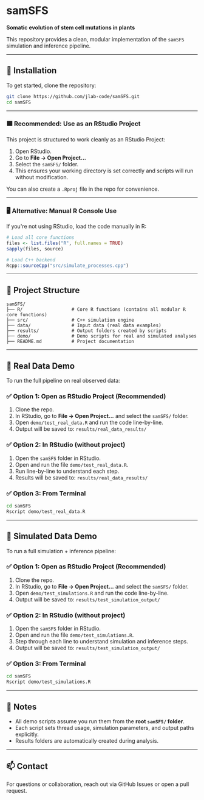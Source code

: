 # samSFS

**Somatic evolution of stem cell mutations in plants**

This repository provides a clean, modular implementation of the `samSFS` simulation and inference pipeline.

---

## 🔧 Installation

To get started, clone the repository:

```bash
git clone https://github.com/jlab-code/samSFS.git
cd samSFS
```

---

### 🟦 Recommended: Use as an RStudio Project

This project is structured to work cleanly as an RStudio Project:

1. Open RStudio.
2. Go to **File → Open Project...**
3. Select the `samSFS/` folder.
4. This ensures your working directory is set correctly and scripts will run without modification.

You can also create a `.Rproj` file in the repo for convenience.

---

### 🖥️ Alternative: Manual R Console Use

If you're not using RStudio, load the code manually in R:

```r
# Load all core functions
files <- list.files("R", full.names = TRUE)
sapply(files, source)

# Load C++ backend
Rcpp::sourceCpp("src/simulate_processes.cpp")
```

---

## 📁 Project Structure

```
samSFS/
├── R/                  # Core R functions (contains all modular R core functions)
├── src/                # C++ simulation engine
├── data/               # Input data (real data examples)
├── results/            # Output folders created by scripts
├── demo/               # Demo scripts for real and simulated analyses
├── README.md           # Project documentation
```

---

## 🧬 Real Data Demo

To run the full pipeline on real observed data:

### ✅ Option 1: Open as RStudio Project (Recommended)

1. Clone the repo.
2. In RStudio, go to **File → Open Project...** and select the `samSFS/` folder.
3. Open `demo/test_real_data.R` and run the code line-by-line.
4. Output will be saved to: `results/real_data_results/`

### ✅ Option 2: In RStudio (without project)

1. Open the `samSFS` folder in RStudio.
2. Open and run the file `demo/test_real_data.R`.
3. Run line-by-line to understand each step.
4. Results will be saved to: `results/real_data_results/`

### ✅ Option 3: From Terminal

```bash
cd samSFS
Rscript demo/test_real_data.R
```

---

## 🧪 Simulated Data Demo

To run a full simulation + inference pipeline:

### ✅ Option 1: Open as RStudio Project (Recommended)

1. Clone the repo.
2. In RStudio, go to **File → Open Project...** and select the `samSFS/` folder.
3. Open `demo/test_simulations.R` and run the code line-by-line.
4. Output will be saved to: `results/test_simulation_output/`

### ✅ Option 2: In RStudio (without project)

1. Open the `samSFS` folder in RStudio.
2. Open and run the file `demo/test_simulations.R`.
3. Step through each line to understand simulation and inference steps.
4. Output will be saved to: `results/test_simulation_output/`

### ✅ Option 3: From Terminal

```bash
cd samSFS
Rscript demo/test_simulations.R
```

---

## 📌 Notes

- All demo scripts assume you run them from the **root `samSFS/` folder**.
- Each script sets thread usage, simulation parameters, and output paths explicitly.
- Results folders are automatically created during analysis.

---

## 📫 Contact

For questions or collaboration, reach out via GitHub Issues or open a pull request.
